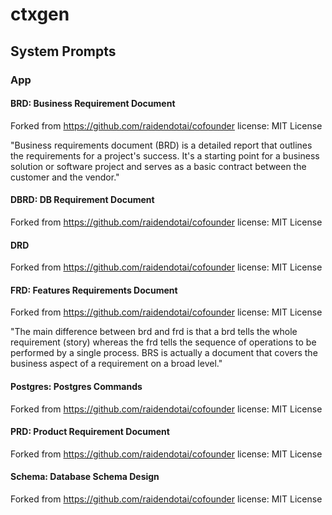 # ctxgen

## System Prompts

### App

#### BRD: Business Requirement Document
Forked from https://github.com/raidendotai/cofounder license: MIT License

"Business requirements document (BRD) is a detailed report that outlines the requirements for a project's success. It's a starting point for a business solution or software project and serves as a basic contract between the customer and the vendor."

#### DBRD: DB Requirement Document
Forked from https://github.com/raidendotai/cofounder license: MIT License

#### DRD
Forked from https://github.com/raidendotai/cofounder license: MIT License

#### FRD: Features Requirements Document
Forked from https://github.com/raidendotai/cofounder license: MIT License

"The main difference between brd and frd is that a brd tells the whole requirement (story) whereas the frd tells the sequence of operations to be performed by a single process. BRS is actually a document that covers the business aspect of a requirement on a broad level."

#### Postgres: Postgres Commands
Forked from https://github.com/raidendotai/cofounder license: MIT License

#### PRD: Product Requirement Document
Forked from https://github.com/raidendotai/cofounder license: MIT License

#### Schema: Database Schema Design
Forked from https://github.com/raidendotai/cofounder license: MIT License
